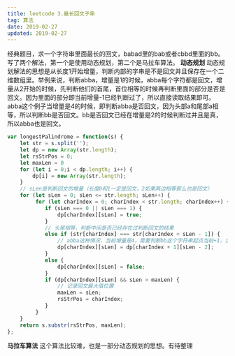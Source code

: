```yaml
---
title: leetcode 3.最长回文子串
tag: 算法
date: 2019-02-27
updated: 2019-02-27
---
```



经典题目，求一个字符串里面最长的回文，babad里的bab或者cbbd里面的bb。写了两个解法，第一个是使用动态规划，第二个是马拉车算法。
	  **动态规划**
	动态规划解法的思想是从长度1开始增量，判断内部的字串是不是回文并且保存在一个二维数组里。举例来说，判断abba，增量是1的时候，abba每个字符都是回文，增量从2开始的时候，先判断他们的首尾，首位相等的时候再判断里面的部分是否是回文。因为里面的部分即当前增量-1已经判断过了，所以直接读取结果即可。abba这个例子当增量是4的时候，即判断abba是否回文，因为头部a和尾部a相等，所以判断bb是否回文。bb是否回文已经在增量是2的时候判断过并且是真，所以abba也是回文。

```javascript
var longestPalindrome = function(s) {
    let str = s.split('');
    let dp = new Array(str.length);
    let rsStrPos = 0;
    let maxLen = 0
    for (let i = 0;i < dp.length; i++) {
        dp[i] = new Array(str.length);
    }
    // sLen是判断回文的增量（长度0和1一定是回文，2如果两边相等那么也是回文）
    for (let sLen = 0; sLen <= str.length; sLen++) {
         for (let charIndex = 0; charIndex < str.length; charIndex++) {
            if (sLen === 0 || sLen === 1) {
                dp[charIndex][sLen] = true;
            }
            // 头尾相等，判断中间是否已经存在过判断回文的结果
            else if (str[charIndex] === str[charIndex + sLen - 1]) {
                // abba这种情况，当前增量是4，需要判断bb这个字符串起点当前+1，当前增量-2的情况
                dp[charIndex][sLen] = dp[charIndex + 1][sLen - 2];
            }
            else {
                dp[charIndex][sLen] = false;
            }
            if (dp[charIndex][sLen] && sLen > maxLen) {
                // 记录回文最大值位置
                maxLen = sLen;
                rsStrPos = charIndex;
            }
         }
    }
    return s.substr(rsStrPos, maxLen);
};
```

**马拉车算法**
这个算法比较难，也是一部分动态规划的思想。有待整理